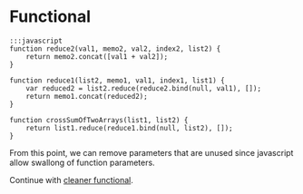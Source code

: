 # Functional

```
:::javascript
function reduce2(val1, memo2, val2, index2, list2) {
    return memo2.concat([val1 + val2]);
}

function reduce1(list2, memo1, val1, index1, list1) {
    var reduced2 = list2.reduce(reduce2.bind(null, val1), []);
    return memo1.concat(reduced2);
}

function crossSumOfTwoArrays(list1, list2) {
    return list1.reduce(reduce1.bind(null, list2), []);
}
```

From this point, we can remove parameters that are unused since javascript allow
swallong of function parameters.

Continue with [cleaner functional](09-functional-cleaner.md).

